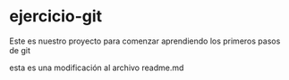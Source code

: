 # ejercicio-git
Este es nuestro proyecto para comenzar aprendiendo los primeros pasos de git

esta es una modificación al archivo readme.md